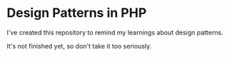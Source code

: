 # Design Patterns in PHP

I've created this repository to remind my learnings about design patterns.

It's not finished yet, so don't take it too seriously.
